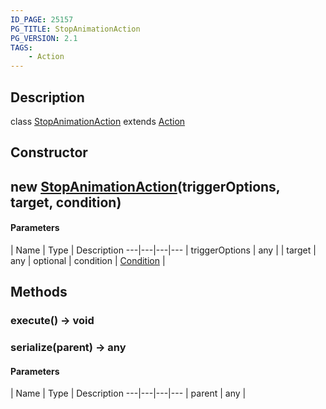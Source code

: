 ```yaml
---
ID_PAGE: 25157
PG_TITLE: StopAnimationAction
PG_VERSION: 2.1
TAGS:
    - Action
---
```

## Description

class [StopAnimationAction](/classes/3.1/StopAnimationAction) extends [Action](/classes/3.1/Action)



## Constructor

## new [StopAnimationAction](/classes/3.1/StopAnimationAction)(triggerOptions, target, condition)



#### Parameters
 | Name | Type | Description
---|---|---|---
 | triggerOptions | any | 
 | target | any | 
optional | condition | [Condition](/classes/3.1/Condition) | 
## Methods

### execute() &rarr; void


### serialize(parent) &rarr; any



#### Parameters
 | Name | Type | Description
---|---|---|---
 | parent | any | 

